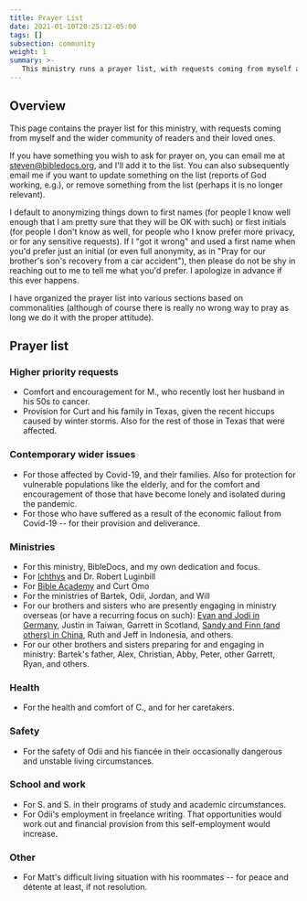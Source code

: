 ```yaml
---
title: Prayer List
date: 2021-01-10T20:25:12-05:00
tags: []
subsection: community
weight: 1
summary: >-
   This ministry runs a prayer list, with requests coming from myself and the wider community of readers and their loved ones. Praying for one another is an important duty we have as Christians, and is something that we can do from the very first day we believe.
---
```


## Overview

This page contains the prayer list for this ministry, with requests coming from myself and the wider community of readers and their loved ones.

If you have something you wish to ask for prayer on, you can email me at [steven@bibledocs.org](mailto:steven@bibledocs.org), and I'll add it to the list. You can also subsequently email me if you want to update something on the list (reports of God working, e.g.), or remove something from the list (perhaps it is no longer relevant).

I default to anonymizing things down to first names (for people I know well enough that I am pretty sure that they will be OK with such) or first initials (for people I don't know as well, for people who I know prefer more privacy, or for any sensitive requests). If I "got it wrong" and used a first name when you'd prefer just an initial (or even full anonymity, as in "Pray for our brother's son's recovery from a car accident"), then please do not be shy in reaching out to me to tell me what you'd prefer. I apologize in advance if this ever happens.

I have organized the prayer list into various sections based on commonalities (although of course there is really no wrong way to pray as long we do it with the proper attitude).

## Prayer list

### Higher priority requests

* Comfort and encouragement for M., who recently lost her husband in his 50s to cancer.
* Provision for Curt and his family in Texas, given the recent hiccups caused by winter storms. Also for the rest of those in Texas that were affected.

### Contemporary wider issues

* For those affected by Covid-19, and their families. Also for protection for vulnerable populations like the elderly, and for the comfort and encouragement of those that have become lonely and isolated during the pandemic.
* For those who have suffered as a result of the economic fallout from Covid-19 -- for their provision and deliverance.

### Ministries

* For this ministry, BibleDocs, and my own dedication and focus.
* For [Ichthys](https://ichthys.com/) and Dr. Robert Luginbill
* For [Bible Academy](https://www.youtube.com/channel/UCkp-J7VPT7NcwmuiNfD2fkg/playlists) and Curt Omo
* For the ministries of Bartek, Odii, Jordan, and Will
* For our brothers and sisters who are presently engaging in ministry overseas (or have a recurring focus on such): [Evan and Jodi in Germany](https://evanandjodi.wordpress.com/), Justin in Taiwan, Garrett in Scotland, [Sandy and Finn (and others) in China](https://www.evergreenchina.net/press/history/), Ruth and Jeff in Indonesia, and others.
* For our other brothers and sisters preparing for and engaging in ministry: Bartek's father, Alex, Christian, Abby, Peter, other Garrett, Ryan, and others.

### Health

* For the health and comfort of C., and for her caretakers.

### Safety

* For the safety of Odii and his fiancée in their occasionally dangerous and unstable living circumstances.

### School and work

* For S. and S. in their programs of study and academic circumstances.
* For Odii's employment in freelance writing. That opportunities would work out and financial provision from this self-employment would increase.

### Other

* For Matt's difficult living situation with his roommates -- for peace and détente at least, if not resolution.
